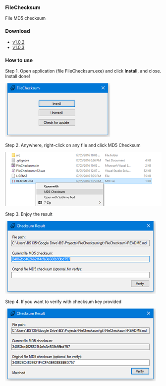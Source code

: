 ### FileChecksum
File MD5 checksum

### Download
- [v1.0.2](https://github.com/bs135/FileChecksum/raw/master/ReleaseDownload/FileChecksum-v1.0.2.zip)
- [v1.0.3](https://github.com/bs135/FileChecksum/raw/master/ReleaseDownload/FileChecksum-v1.0.3.zip)


### How to use

Step 1. Open application (file FileChecksum.exe) and click **Install**, and close. Install done!

![](https://github.com/bs135/FileChecksum/raw/master/ScreenShot/Screenshot%202016-05-18%2000.11.46.png)



Step 2. Anywhere, right-click on any file and click MD5 Checksum

![](https://github.com/bs135/FileChecksum/raw/master/ScreenShot/Screenshot%202016-05-18%2000.52.00.png)



Step 3. Enjoy the result

![](https://github.com/bs135/FileChecksum/raw/master/ScreenShot/Screenshot%202016-05-18%2000.52.24.png)



Step 4. If you want to verify with checksum key provided

![](https://github.com/bs135/FileChecksum/raw/master/ScreenShot/Screenshot%202016-05-18%2000.52.59.png)
